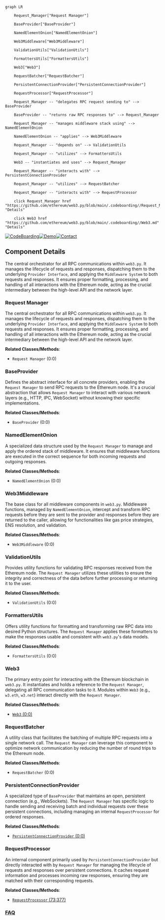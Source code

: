 ```mermaid

graph LR

    Request_Manager["Request Manager"]

    BaseProvider["BaseProvider"]

    NamedElementOnion["NamedElementOnion"]

    Web3Middleware["Web3Middleware"]

    ValidationUtils["ValidationUtils"]

    FormattersUtils["FormattersUtils"]

    Web3["Web3"]

    RequestBatcher["RequestBatcher"]

    PersistentConnectionProvider["PersistentConnectionProvider"]

    RequestProcessor["RequestProcessor"]

    Request_Manager -- "delegates RPC request sending to" --> BaseProvider

    BaseProvider -- "returns raw RPC responses to" --> Request_Manager

    Request_Manager -- "manages middleware stack using" --> NamedElementOnion

    NamedElementOnion -- "applies" --> Web3Middleware

    Request_Manager -- "depends on" --> ValidationUtils

    Request_Manager -- "utilizes" --> FormattersUtils

    Web3 -- "instantiates and uses" --> Request_Manager

    Request_Manager -- "interacts with" --> PersistentConnectionProvider

    Request_Manager -- "utilizes" --> RequestBatcher

    Request_Manager -- "interacts with" --> RequestProcessor

    click Request_Manager href "https://github.com/ethereum/web3.py/blob/main/.codeboarding//Request_Manager.md" "Details"

    click Web3 href "https://github.com/ethereum/web3.py/blob/main/.codeboarding//Web3.md" "Details"

```

[![CodeBoarding](https://img.shields.io/badge/Generated%20by-CodeBoarding-9cf?style=flat-square)](https://github.com/CodeBoarding/GeneratedOnBoardings)[![Demo](https://img.shields.io/badge/Try%20our-Demo-blue?style=flat-square)](https://www.codeboarding.org/demo)[![Contact](https://img.shields.io/badge/Contact%20us%20-%20contact@codeboarding.org-lightgrey?style=flat-square)](mailto:contact@codeboarding.org)



## Component Details



The central orchestrator for all RPC communications within `web3.py`. It manages the lifecycle of requests and responses, dispatching them to the underlying `Provider Interface`, and applying the `Middleware System` to both requests and responses. It ensures proper formatting, processing, and handling of all interactions with the Ethereum node, acting as the crucial intermediary between the high-level API and the network layer.



### Request Manager

The central orchestrator for all RPC communications within `web3.py`. It manages the lifecycle of requests and responses, dispatching them to the underlying `Provider Interface`, and applying the `Middleware System` to both requests and responses. It ensures proper formatting, processing, and handling of all interactions with the Ethereum node, acting as the crucial intermediary between the high-level API and the network layer.





**Related Classes/Methods**:



- `Request Manager` (0:0)





### BaseProvider

Defines the abstract interface for all concrete providers, enabling the `Request Manager` to send RPC requests to the Ethereum node. It's a crucial abstraction that allows `Request Manager` to interact with various network layers (e.g., HTTP, IPC, WebSocket) without knowing their specific implementations.





**Related Classes/Methods**:



- `BaseProvider` (0:0)





### NamedElementOnion

A specialized data structure used by the `Request Manager` to manage and apply the ordered stack of middleware. It ensures that middleware functions are executed in the correct sequence for both incoming requests and outgoing responses.





**Related Classes/Methods**:



- `NamedElementOnion` (0:0)





### Web3Middleware

The base class for all middleware components in `web3.py`. Middleware functions, managed by `NamedElementOnion`, intercept and transform RPC requests before they are sent to the provider and responses before they are returned to the caller, allowing for functionalities like gas price strategies, ENS resolution, and validation.





**Related Classes/Methods**:



- `Web3Middleware` (0:0)





### ValidationUtils

Provides utility functions for validating RPC responses received from the Ethereum node. The `Request Manager` utilizes these utilities to ensure the integrity and correctness of the data before further processing or returning it to the user.





**Related Classes/Methods**:



- `ValidationUtils` (0:0)





### FormattersUtils

Offers utility functions for formatting and transforming raw RPC data into desired Python structures. The `Request Manager` applies these formatters to make the responses usable and consistent with `web3.py`'s data models.





**Related Classes/Methods**:



- `FormattersUtils` (0:0)





### Web3

The primary entry point for interacting with the Ethereum blockchain in `web3.py`. It instantiates and holds a reference to the `Request Manager`, delegating all RPC communication tasks to it. Modules within `Web3` (e.g., `w3.eth`, `w3.net`) interact directly with the `Request Manager`.





**Related Classes/Methods**:



- <a href="https://github.com/ethereum/web3.py/blob/master/conftest.py#L0-L0" target="_blank" rel="noopener noreferrer">`Web3` (0:0)</a>





### RequestBatcher

A utility class that facilitates the batching of multiple RPC requests into a single network call. The `Request Manager` can leverage this component to optimize network communication by reducing the number of round trips to the Ethereum node.





**Related Classes/Methods**:



- `RequestBatcher` (0:0)





### PersistentConnectionProvider

A specialized type of `BaseProvider` that maintains an open, persistent connection (e.g., WebSockets). The `Request Manager` has specific logic to handle sending and receiving batch and individual requests over these persistent connections, including managing an internal `RequestProcessor` for ordered responses.





**Related Classes/Methods**:



- <a href="https://github.com/ethereum/web3.py/blob/master/web3/_utils/module_testing/persistent_connection_provider.py#L0-L0" target="_blank" rel="noopener noreferrer">`PersistentConnectionProvider` (0:0)</a>





### RequestProcessor

An internal component primarily used by `PersistentConnectionProvider` but directly interacted with by `Request Manager` for managing the lifecycle of requests and responses over persistent connections. It caches request information and processes incoming raw responses, ensuring they are matched with their corresponding requests.





**Related Classes/Methods**:



- <a href="https://github.com/ethereum/web3.py/blob/master/web3/providers/persistent/request_processor.py#L73-L377" target="_blank" rel="noopener noreferrer">`RequestProcessor` (73:377)</a>









### [FAQ](https://github.com/CodeBoarding/GeneratedOnBoardings/tree/main?tab=readme-ov-file#faq)